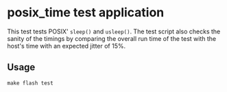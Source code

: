 # posix_time test application

This test tests POSIX' `sleep()` and `usleep()`.
The test script also checks the sanity of the timings by comparing the overall
run time of the test with the host's time with an expected jitter of 15%.

## Usage
```
make flash test
```

